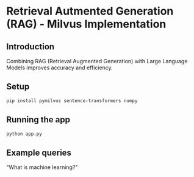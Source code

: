 # Retrieval Autmented Generation (RAG) - Milvus Implementation

## Introduction

Combining RAG (Retrieval Augmented Generation) with Large Language Models improves accuracy and efficiency.

## Setup

```bash
pip install pymilvus sentence-transformers numpy
```

## Running the app

```bash
python app.py
```

## Example queries

"What is machine learning?"
